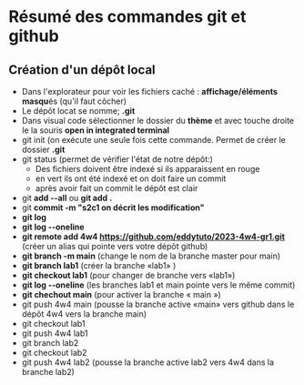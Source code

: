 # Résumé des commandes git et github

## Création d'un dépôt local

- Dans l'explorateur pour voir les fichiers caché : **affichage/éléments masqu**és (qu'il faut côcher)
- Le dépôt locat se nomme; **.git**
- Dans visual code sélectionner le dossier du **thème** et avec touche droite le la souris **open in integrated terminal**
- git init (on exécute une seule fois cette commande. Permet de créer le dossier **.git**
- git status (permet de vérifier l'état de notre dépôt:)
  - Des fichiers doivent être indexé si ils apparaissent en rouge
  - en vert ils ont été indexé et on doit faire un commit
  - après avoir fait un commit le dépôt est clair
- git **add --all** ou **git add .**
- git **commit -m "s2c1 on décrit les modification"**
- **git log**
- **git log --oneline**
- **git remote add 4w4 https://github.com/eddytuto/2023-4w4-gr1.git** (créer un alias qui pointe vers votre dépôt github)
- **git branch -m main** (change le nom de la branche master pour main)
- **git branch lab1** (créer la branche «lab1» )
- **git checkout lab1** (pour changer de branche vers «lab1»)
- **git log --oneline** (les branches lab1 et main pointe vers le même commit)
- **git chechout main** (pour activer la branche « main »)
- git push 4w4 main (pousse la branche active «main» vers github dans le dépôt 4w4 vers la branche main)
- git checkout lab1
- git push 4w4 lab1
- git branch lab2
- git checkout lab2
- git push 4w4 lab2 (pousse la branche active lab2 vers 4w4 dans la branche lab2)
